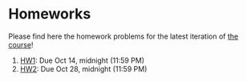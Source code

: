 # Homeworks

Please find here the homework problems for the latest iteration of [the course](https://stanforddatacompressionclass.github.io/)!

1. [HW1](./HW1.md): Due Oct 14, midnight (11:59 PM)
2. [HW2](./HW2.md): Due Oct 28, midnight (11:59 PM)